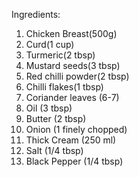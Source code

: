 Ingredients:

1. Chicken Breast(500g)
2. Curd(1 cup)
3. Turmeric(2 tbsp)
4. Mustard seeds(3 tbsp)
5. Red chilli powder(2 tbsp)
6. Chilli flakes(1 tbsp)
7. Coriander leaves (6-7)
8. Oil (3 tbsp)
9. Butter (2 tbsp)
10. Onion (1 finely chopped)
11. Thick Cream (250 ml)
12. Salt (1/4 tbsp)
13. Black Pepper (1/4 tbsp)

